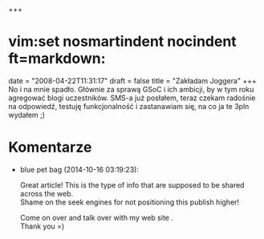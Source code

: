 +++
# vim:set nosmartindent nocindent ft=markdown:
date = "2008-04-22T11:31:17"
draft = false
title = "Zakładam Joggera"
+++
No i na mnie spadło. Głównie za sprawą GSoC i ich ambicji, by w tym roku
agregować blogi uczestników. SMS-a już posłałem, teraz czekam radośnie na
odpowiedź, testuję funkcjonalność i zastanawiam się, na co ja te 3pln wydałem
;)

# Komentarze

* blue pet bag (2014-10-16 03:19:23): <p>Great article! This is the type of info
  that are supposed to be shared across the web.<br /> Shame on the seek engines
  for not positioning this publish higher!</p>  <p>Come on over and talk over
  with my web site .<br /> Thank you =)</p>
